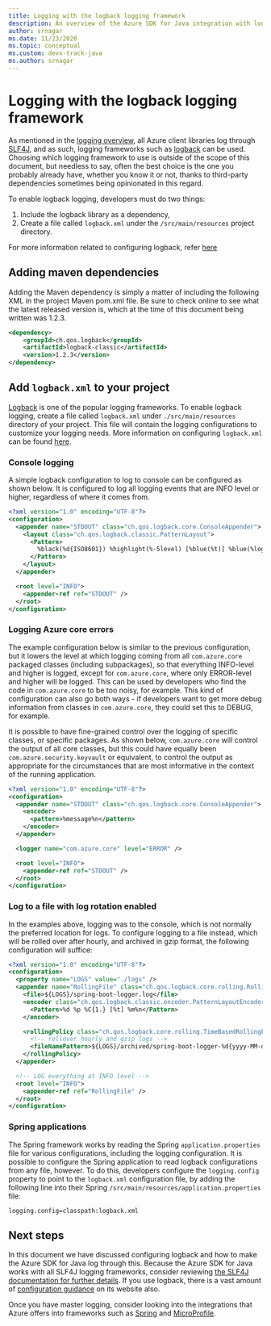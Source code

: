 ```yaml
---
title: Logging with the logback logging framework
description: An overview of the Azure SDK for Java integration with logback
author: srnagar
ms.date: 11/23/2020
ms.topic: conceptual
ms.custom: devx-track-java
ms.author: srnagar
---
```


# Logging with the logback logging framework

As mentioned in the [logging overview](java-sdk-logging-overview.md), all Azure client libraries log through [SLF4J](http://www.slf4j.org/), and as such, logging frameworks such as [logback](http://logback.qos.ch/) can be used. Choosing which logging framework to use is outside of the scope of this document, but needless to say, often the best choice is the one you probably already have, whether you know it or not, thanks to third-party dependencies sometimes being opinionated in this regard.

To enable logback logging, developers must do two things:

1. Include the logback library as a dependency,
2. Create a file called `logback.xml` under the `/src/main/resources` project directory. 

For more information related to configuring logback, refer [here](http://logback.qos.ch/manual/configuration.html)

## Adding maven dependencies

Adding the Maven dependency is simply a matter of including the following XML in the project Maven pom.xml file. Be sure to check online to see what the latest released version is, which at the time of this document being written was 1.2.3.

```xml
<dependency>
    <groupId>ch.qos.logback</groupId>
    <artifactId>logback-classic</artifactId>
    <version>1.2.3</version>
</dependency>
```

## Add `logback.xml` to your project

[Logback](https://logback.qos.ch/manual/introduction.html) is one of the popular logging frameworks.
To enable logback logging, create a file called `logback.xml` under `./src/main/resources` directory of your project.
This file will contain the logging configurations to customize your logging needs. More information on configuring `logback.xml` can be found [here](https://logback.qos.ch/manual/configuration.html).

### Console logging

A simple logback configuration to log to console can be configured as shown below. It is configured to log all logging events that are INFO level or higher, regardless of where it comes from.

```xml
<?xml version="1.0" encoding="UTF-8"?>
<configuration>
  <appender name="STDOUT" class="ch.qos.logback.core.ConsoleAppender">
    <layout class="ch.qos.logback.classic.PatternLayout">
      <Pattern>
        %black(%d{ISO8601}) %highlight(%-5level) [%blue(%t)] %blue(%logger{100}): %msg%n%throwable
      </Pattern>
    </layout>
  </appender>

  <root level="INFO">
    <appender-ref ref="STDOUT" />
  </root>
</configuration>
```

### Logging Azure core errors

The example configuration below is similar to the previous configuration, but it lowers the level at which logging coming from all `com.azure.core` packaged classes (including subpackages), so that everything INFO-level and higher is logged, except for `com.azure.core`, where only ERROR-level and higher will be logged. This can be used by developers who find the code in `com.azure.core` to be too noisy, for example. This kind of configuration can also go both ways - if developers want to get more debug information from classes in `com.azure.core`, they could set this to DEBUG, for example.

It is possible to have fine-grained control over the logging of specific classes, or specific packages. As shown below, `com.azure.core` will control the output of all core classes, but this could have equally been `com.azure.security.keyvault` or equivalent, to control the output as appropriate for the circumstances that are most informative in the context of the running application.

```xml
<?xml version="1.0" encoding="UTF-8"?>
<configuration>
  <appender name="STDOUT" class="ch.qos.logback.core.ConsoleAppender">
    <encoder>
      <pattern>%message%n</pattern>
    </encoder>
  </appender>

  <logger name="com.azure.core" level="ERROR" />

  <root level="INFO">
    <appender-ref ref="STDOUT" />
  </root>
</configuration>
```

### Log to a file with log rotation enabled

In the examples above, logging was to the console, which is not normally the preferred location for logs. To configure logging to a file instead, which will be rolled over after hourly, and archived in gzip format, the following configuration will suffice:

```xml
<?xml version="1.0" encoding="UTF-8"?>
<configuration>
  <property name="LOGS" value="./logs" />
  <appender name="RollingFile" class="ch.qos.logback.core.rolling.RollingFileAppender">
    <file>${LOGS}/spring-boot-logger.log</file>
    <encoder class="ch.qos.logback.classic.encoder.PatternLayoutEncoder">
      <Pattern>%d %p %C{1.} [%t] %m%n</Pattern>
    </encoder>

    <rollingPolicy class="ch.qos.logback.core.rolling.TimeBasedRollingPolicy">
      <!-- rollover hourly and gzip logs -->
      <fileNamePattern>${LOGS}/archived/spring-boot-logger-%d{yyyy-MM-dd-HH}.log.gz</fileNamePattern>
    </rollingPolicy>
  </appender>

  <!-- LOG everything at INFO level -->
  <root level="INFO">
    <appender-ref ref="RollingFile" />
  </root>
</configuration>
```

### Spring applications

The Spring framework works by reading the Spring `application.properties` file for various configurations, including the logging configuration. It is possible to configure the Spring application to read logback configurations from any file, however. To do this, developers configure the `logging.config` property to point to the `logback.xml` configuration file, by adding the following line into their Spring `/src/main/resources/application.properties` file:

```properties
logging.config=classpath:logback.xml
```

## Next steps

In this document we have discussed configuring logback and how to make the Azure SDK for Java log through this. Because the Azure SDK for Java works with all SLF4J logging frameworks, consider reviewing [the SLF4J documentation for further details](http://www.slf4j.org/manual.html). If you use logback, there is a vast amount of [configuration guidance](http://logback.qos.ch/manual/configuration.html) on its website also.

Once you have master logging, consider looking into the integrations that Azure offers into frameworks such as [Spring](https://docs.microsoft.com/azure/developer/java/spring-framework/spring-boot-starters-for-azure) and [MicroProfile](https://docs.microsoft.com/azure/developer/java/eclipse-microprofile/).
